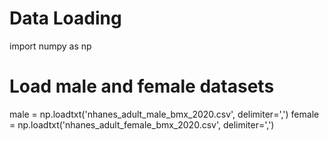 # Data Loading
import numpy as np

# Load male and female datasets
male = np.loadtxt('nhanes_adult_male_bmx_2020.csv', delimiter=',')
female = np.loadtxt('nhanes_adult_female_bmx_2020.csv', delimiter=',')
